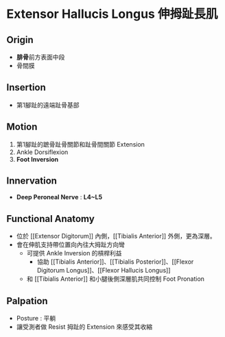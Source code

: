 # Extensor Hallucis Longus 伸拇趾長肌
## Origin
* **腓骨**前方表面中段
* 骨間膜  

## Insertion
* 第1腳趾的遠端趾骨基部  

## Motion
1. 第1腳趾的蹠骨趾骨關節和趾骨間關節 Extension
2. Ankle Dorsiflexion
3. **Foot Inversion**  

## Innervation
* **Deep Peroneal Nerve** : **L4~L5**  

## Functional Anatomy
* 位於 [[Extensor Digitorum]] 內側，[[Tibialis Anterior]] 外側，更為深層。
* 會在伸肌支持帶位置向內往大拇趾方向彎
	* 可提供 Ankle Inversion 的槓桿利益
		* 協助 [[Tibialis Anterior]]、[[Tibialis Posterior]]、[[Flexor Digitorum Longus]]、[[Flexor Hallucis Longus]]
	* 和 [[Tibialis Anterior]] 和小腿後側深層肌共同控制 Foot Pronation  
	
## Palpation
* Posture : 平躺
* 讓受測者做 Resist 拇趾的 Extension 來感受其收縮